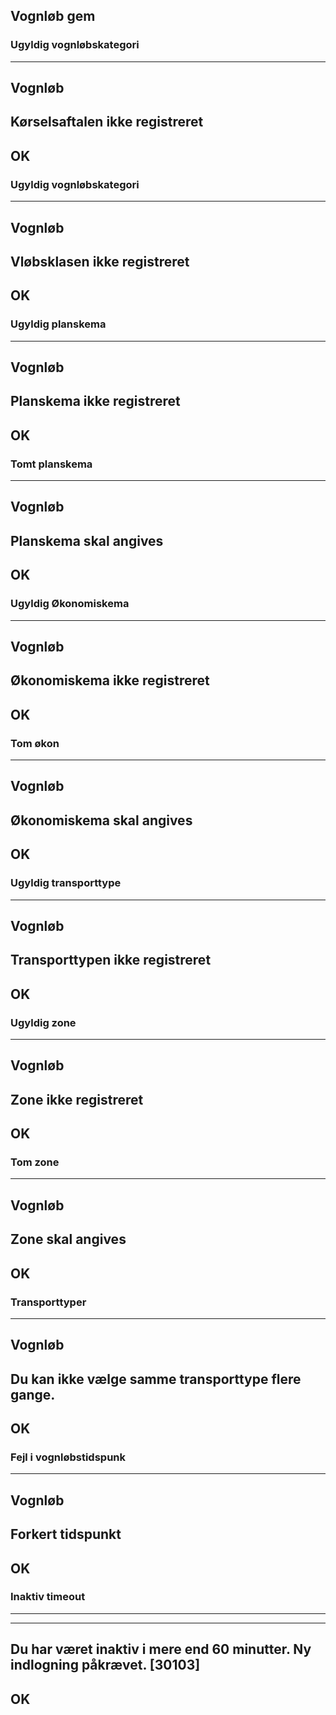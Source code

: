 ## Vognløb gem
### Ugyldig vognløbskategori
---------------------------
Vognløb
---------------------------
Kørselsaftalen ikke registreret
---------------------------
OK   
---------------------------

### Ugyldig vognløbskategori
---------------------------
Vognløb
---------------------------
Vløbsklasen ikke registreret
---------------------------
OK   
---------------------------
### Ugyldig planskema
---------------------------
Vognløb
---------------------------
Planskema ikke registreret
---------------------------
OK   
---------------------------
### Tomt planskema
---------------------------
Vognløb
---------------------------
Planskema skal angives
---------------------------
OK   
---------------------------

### Ugyldig Økonomiskema
---------------------------
Vognløb
---------------------------
Økonomiskema ikke registreret
---------------------------
OK   
---------------------------
### Tom økon
---------------------------
Vognløb
---------------------------
Økonomiskema skal angives
---------------------------
OK   
---------------------------
### Ugyldig transporttype
---------------------------
Vognløb
---------------------------
Transporttypen ikke registreret
---------------------------
OK   
---------------------------
### Ugyldig zone
---------------------------
Vognløb
---------------------------
Zone ikke registreret
---------------------------
OK   
---------------------------
### Tom zone
---------------------------
Vognløb
---------------------------
Zone skal angives
---------------------------
OK   
---------------------------

### Transporttyper
---------------------------
Vognløb
---------------------------
Du kan ikke vælge samme transporttype flere gange.
---------------------------
OK   
---------------------------

### Fejl i vognløbstidspunk
---------------------------
Vognløb
---------------------------
Forkert tidspunkt
---------------------------
OK   
---------------------------




### Inaktiv timeout
---------------------------

---------------------------
Du har været inaktiv i mere end 60 minutter. Ny indlogning påkrævet. [30103]
---------------------------
OK   
---------------------------
